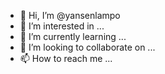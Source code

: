 - 👋 Hi, I’m @yansenlampo
- 👀 I’m interested in ...
- 🌱 I’m currently learning ...
- 💞️ I’m looking to collaborate on ...
- 📫 How to reach me ...

<!---
yansenlampo/yansenlampo is a ✨ special ✨ repository because its `README.md` (this file) appears on your GitHub profile.
You can click the Preview link to take a look at your changes.
--->
